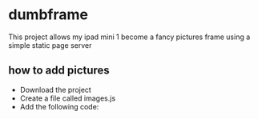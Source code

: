 # dumbframe
This project allows my ipad mini 1 become a fancy pictures frame using a simple static page server

## how to add pictures
- Download the project
- Create a file called images.js
- Add the following code:
